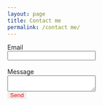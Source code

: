 ```yaml
---
layout: page
title: Contact me
permalink: /contact me/
---
```

<style>
 #subbtn{
  border:none;
  color:red;
 }
 
 input[type=email]{
  width:200px !important;
  }
  
  textarea {
   width:200px;}
   
   label:nth-child(2){
    margin-top:15px;
   }

</style>

<form method= "post" action="http://formspree.io/webdezinesco@gmail.com">
 <label>Email</label>
  <br />
  <input type="email" name="_replyto">
  <br />
  <br />
  <label>Message</label>
  <br />
  <textarea name="body"></textarea>
  <br />
  <input id="subbtn" type="submit" value="Send">
</form>
